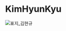 # KimHyunKyu
![표지_김현규](https://user-images.githubusercontent.com/60260284/113490317-2fd79f00-9504-11eb-8551-104476ce017c.png)


